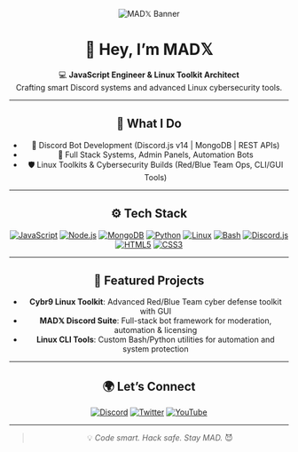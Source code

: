 <div align="center">

![MAD𝕏 Banner](https://cdn.discordapp.com/attachments/1136565771368136774/1364950341103390760/MADbot_128_x_128_px_201_x_358_px_358_x_201_px_576_x_136_px.gif?ex=680b8890&is=680a3710&hm=4437ad8f25d2224322655082acf79d3ffe48897188be4555cd274f6a3241f355&)

# 👋 Hey, I’m **MAD𝕏**

💻 **JavaScript Engineer & Linux Toolkit Architect**  
Crafting smart Discord systems and advanced Linux cybersecurity tools.

---

## 🧰 What I Do

- 🤖 Discord Bot Development (Discord.js v14 | MongoDB | REST APIs)
- 🧪 Full Stack Systems, Admin Panels, Automation Bots
- 🛡️ Linux Toolkits & Cybersecurity Builds (Red/Blue Team Ops, CLI/GUI Tools)

---

## ⚙️ Tech Stack

[![JavaScript](https://img.shields.io/badge/JavaScript-F7DF1E?style=flat-square&logo=javascript&logoColor=black)](https://developer.mozilla.org/en-US/docs/Web/JavaScript)
[![Node.js](https://img.shields.io/badge/Node.js-339933?style=flat-square&logo=node.js&logoColor=white)](https://nodejs.org/)
[![MongoDB](https://img.shields.io/badge/MongoDB-47A248?style=flat-square&logo=mongodb&logoColor=white)](https://www.mongodb.com/)
[![Python](https://img.shields.io/badge/Python-3776AB?style=flat-square&logo=python&logoColor=white)](https://www.python.org/)
[![Linux](https://img.shields.io/badge/Linux-333333?style=flat-square&logo=linux&logoColor=white)](https://www.linux.org/)
[![Bash](https://img.shields.io/badge/Bash-4EAA25?style=flat-square&logo=gnu-bash&logoColor=white)](https://www.gnu.org/software/bash/)
[![Discord.js](https://img.shields.io/badge/Discord.js-5865F2?style=flat-square&logo=discord&logoColor=white)](https://discord.js.org/)
[![HTML5](https://img.shields.io/badge/HTML5-E34F26?style=flat-square&logo=html5&logoColor=white)](https://developer.mozilla.org/en-US/docs/Web/HTML)
[![CSS3](https://img.shields.io/badge/CSS3-1572B6?style=flat-square&logo=css3&logoColor=white)](https://developer.mozilla.org/en-US/docs/Web/CSS)

---

## 🧪 Featured Projects

- **Cybr9 Linux Toolkit**: Advanced Red/Blue Team cyber defense toolkit with GUI
- **MAD𝕏 Discord Suite**: Full-stack bot framework for moderation, automation & licensing
- **Linux CLI Tools**: Custom Bash/Python utilities for automation and system protection

---

## 🌍 Let’s Connect

[![Discord](https://img.shields.io/badge/Discord-5865F2?style=flat-square&logo=discord&logoColor=white)](https://discord.gg/GsAabsdC5p)
[![Twitter](https://img.shields.io/badge/Twitter-1DA1F2?style=flat-square&logo=twitter&logoColor=white)](https://twitter.com/MADX900)
[![YouTube](https://img.shields.io/badge/YouTube-FF0000?style=flat-square&logo=youtube&logoColor=white)](https://youtube.com/MADX_Developer)

---

> 💡 *Code smart. Hack safe. Stay MAD.* 😈
